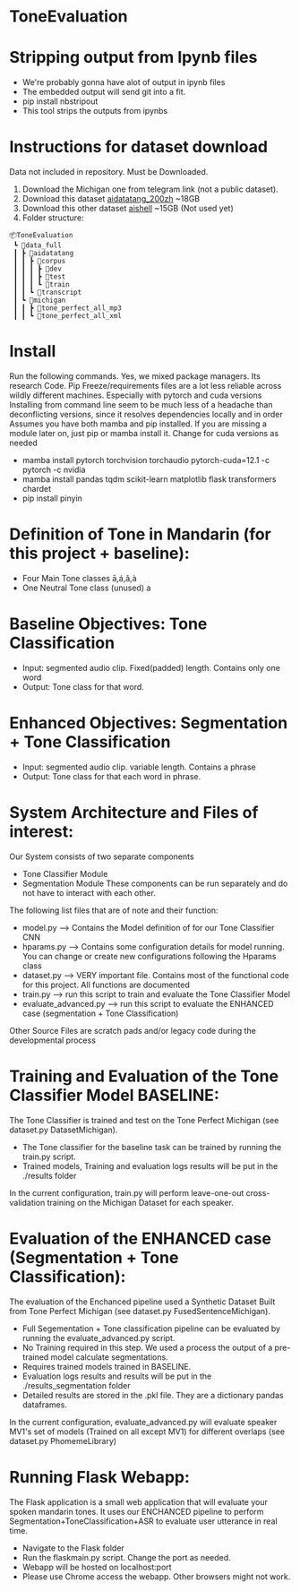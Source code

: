 # ToneEvaluation


# Stripping output from Ipynb files
- We're probably gonna have alot of output in ipynb files
- The embedded output will send git into a fit.
- pip install nbstripout
- This tool strips the outputs from ipynbs

# Instructions for dataset download
Data not included in repository. Must be Downloaded.
1. Download the Michigan one from telegram link (not a public dataset).
2. Download this dataset [aidatatang_200zh](https://openslr.org/62/) ~18GB 
3. Download this other dataset [aishell](https://us.openslr.org/33/) ~15GB (Not used yet)
4. Folder structure:
```
📦ToneEvaluation
 ┗ 📂data_full
 ┃ ┣ 📂aidatatang
 ┃ ┃ ┣ 📂corpus
 ┃ ┃ ┃ ┣ 📂dev
 ┃ ┃ ┃ ┣ 📂test
 ┃ ┃ ┃ ┗ 📂train
 ┃ ┃ ┗ 📂transcript
 ┃ ┗ 📂michigan
 ┃ ┃ ┣ 📂tone_perfect_all_mp3
 ┃ ┃ ┗ 📂tone_perfect_all_xml
```

# Install
Run the following commands. Yes, we mixed package managers. Its research Code. 
Pip Freeze/requirements files are a lot less reliable across wildly different machines. Especially with pytorch and cuda versions
Installing from command line seem to be much less of a headache than deconflicting versions, since it resolves dependencies locally and in order
Assumes you have both mamba and pip installed. If you are missing a module later on, just pip or mamba install it. Change for cuda versions as needed

- mamba install pytorch torchvision torchaudio pytorch-cuda=12.1 -c pytorch -c nvidia <br>
- mamba install pandas tqdm scikit-learn matplotlib flask transformers chardet<br>
- pip install pinyin<br>


# Definition of Tone in Mandarin (for this project + baseline):
- Four Main Tone classes ā,á,ǎ,à
- One Neutral Tone class (unused) a 


# Baseline Objectives: Tone Classification
- Input: segmented audio clip. Fixed(padded) length. Contains only one word
- Output: Tone class for that word.

# Enhanced Objectives: Segmentation + Tone Classification
- Input: segmented audio clip. variable length. Contains a phrase
- Output: Tone class for that each word in phrase.


# System Architecture and Files of interest:
Our System consists of two separate components
- Tone Classifier Module
- Segmentation Module
These components can be run separately and do not have to interact with each other. <br>

The following list files that are of note and their function:
- model.py --> Contains the Model definition of for our Tone Classifier CNN
- hparams.py --> Contains some configuration details for model running. You can change or create new configurations following the Hparams class
- dataset.py --> VERY important file. Contains most of the functional code for this project. All functions are documented
- train.py --> run this script to train and evaluate the Tone Classifier Model
- evaluate_advanced.py --> run this script to evaluate the ENHANCED case (segmentation + Tone Classification)

Other Source Files are scratch pads and/or legacy code during the developmental process

# Training and Evaluation of the Tone Classifier Model BASELINE:
The Tone Classifier is trained and test on the Tone Perfect Michigan (see dataset.py DatasetMichigan).

- The Tone classifier for the baseline task can be trained by running the train.py script.
- Trained models, Training and evaluation logs results will be put in the ./results folder

In the current configuration, train.py will perform leave-one-out cross-validation training on the Michigan Dataset for each speaker.

# Evaluation of the ENHANCED case (Segmentation + Tone Classification):
The evaluation of the Enchanced pipeline used a Synthetic Dataset Built from Tone Perfect Michigan (see dataset.py FusedSentenceMichigan).  

- Full Segementation + Tone classification pipeline can be evaluated by running the evaluate_advanced.py script.
- No Training required in this step. We used a process the output of a pre-trained model calculate segmentations.
- Requires trained models trained in BASELINE.
- Evaluation logs results and results will be put in the ./results_segmentation folder
- Detailed results are stored in the .pkl file. They are a dictionary pandas dataframes. 

In the current configuration, evaluate_advanced.py will evaluate speaker MV1's set of models (Trained on all except MV1) for different overlaps (see dataset.py PhomemeLibrary) 


# Running Flask Webapp:
The Flask application is a small web application that will evaluate your spoken mandarin tones. It uses our ENCHANCED pipeline to perform Segmentation+ToneClassification+ASR to evaluate user utterance in real time.

- Navigate to the Flask folder
- Run the flaskmain.py script. Change the port as needed. 
- Webapp will be hosted on localhost:port
- Please use Chrome access the webapp. Other browsers might not work.







